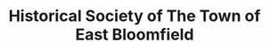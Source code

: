 ---
layout: repo
title: "Historical Society of The Town of East Bloomfield"
id: 19671
permalink: repos/19671/
---